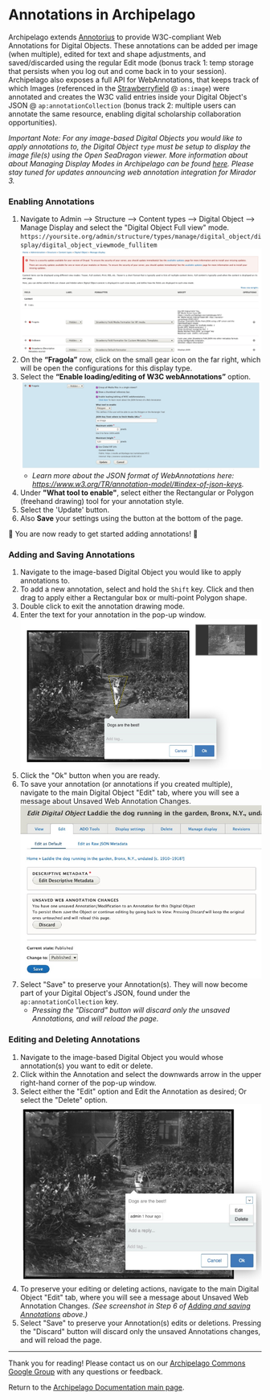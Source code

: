 # Annotations in Archipelago

Archipelago extends [Annotorius](https://github.com/recogito/annotorious) to provide W3C-compliant Web Annotations for Digital Objects. These annotations can be added per image (when multiple), edited for text and shape adjustments, and saved/discarded using the regular Edit mode (bonus track 1: temp storage that persists when you log out and come back in to your session). Archipelago also exposes a full API for WebAnnotations, that keeps track of which Images (referenced in the [Strawberryfield](strawberryfields.md) @ `as:image`) were annotated and creates the W3C valid entries inside your Digital Object's JSON @ `ap:annotationCollection` (bonus track 2: multiple users can annotate the same resource, enabling digital scholarship collaboration opportunities). 

_Important Note: For any image-based Digital Objects you would like to apply annotations to, the Digital Object `type` must be setup to display the image file(s) using the Open SeaDragon viewer. More information about about Managing Display Modes in Archipelago can be found [here](webformsasinput.md#manage-display). Please stay tuned for updates announcing web annotation integration for Mirador 3._

### Enabling Annotations

1. Navigate to Admin --> Structure --> Content types --> Digital Object --> Manage Display and select the "Digital Object Full view" mode. `https://yoursite.org/admin/structure/types/manage/digital_object/display/digital_object_viewmode_fullitem`
   ![annotations step 1](images/annotations_step1.jpg)
2. On the **“Fragola”** row, click on the small gear icon on the far right, which will be open the configurations for this display type. 
3. Select the **“Enable loading/editing of W3C webAnnotations”** option. 	
   ![annotations step 2](images/annotations_step2.jpg)
    - _Learn more about the JSON format of WebAnnotations here: https://www.w3.org/TR/annotation-model/#index-of-json-keys._
3. Under **"What tool to enable"**, select either the Rectangular or Polygon (freehand drawing) tool for your annotation style.
4. Select the 'Update' button.
5. Also **Save** your settings using the button at the bottom of the page.

:tada: You are now ready to get started adding annotations! :tada:

### Adding and Saving Annotations

1. Navigate to the image-based Digital Object you would like to apply annotations to.
2. To add a new annotation, select and hold the `Shift` key. Click and then drag to apply either a Rectangular box or multi-point Polygon shape.
3. Double click to exit the annotation drawing mode.
4. Enter the text for your annotation in the pop-up window.
   ![annotations edit](images/annotations_edit.jpg)
5. Click the "Ok" button when you are ready.
6. To save your annotation (or annotations if you created multiple), navigate to the main Digital Object "Edit" tab, where you will see a message about Unsaved Web Annotation Changes.
   ![annotations edit delete save](images/annotations_edit_delete_save.jpg)
7. Select "Save" to preserve your Annotation(s). They will now become part of your Digital Object's JSON, found under the `ap:annotationCollection` key.
    - _Pressing the "Discard" button will discard only the unsaved Annotations, and will reload the page._

### Editing and Deleting Annotations

1. Navigate to the image-based Digital Object you would whose annotation(s) you want to edit or delete.
2. Click within the Annotation and select the downwards arrow in the upper right-hand corner of the pop-up window.
3. Select either the "Edit" option and Edit the Annotation as desired; Or select the "Delete" option.
   ![annotations edit delete](images/annotations_edit_delete.jpg)
4. To preserve your editing or deleting actions, navigate to the main Digital Object "Edit" tab, where you will see a message about Unsaved Web Annotation Changes. _(See screenshot in Step 6 of [Adding and saving Annotations](https://github.com/esmero/archipelago-documentation/blob/1.0.0-RC3/docs/annotations.md#adding-and-saving-annotations) above.)_
5. Select "Save" to preserve your Annotation(s) edits or deletions. Pressing the "Discard" button will discard only the unsaved Annotations changes, and will reload the page.
	
---

Thank you for reading! Please contact us on our [Archipelago Commons Google Group](https://groups.google.com/forum/#!forum/archipelago-commons) with any questions or feedback.

Return to the [Archipelago Documentation main page](index.md).
